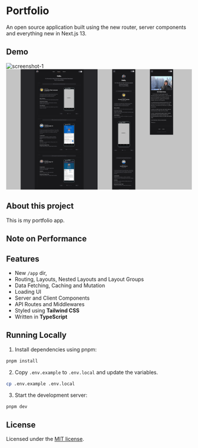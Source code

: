 # Portfolio

An open source application built using the new router, server components and everything new in Next.js 13.


## Demo

![screenshot-1](https://raw.githubusercontent.com/timtbdev/portfolio/main/light.png)
![screenshot-2](https://raw.githubusercontent.com/timtbdev/portfolio/main/dark.png)

## About this project

This is my portfolio app.

## Note on Performance

## Features

- New `/app` dir,
- Routing, Layouts, Nested Layouts and Layout Groups
- Data Fetching, Caching and Mutation
- Loading UI
- Server and Client Components
- API Routes and Middlewares
- Styled using **Tailwind CSS**
- Written in **TypeScript**

## Running Locally

1. Install dependencies using pnpm:

```sh
pnpm install
```

2. Copy `.env.example` to `.env.local` and update the variables.

```sh
cp .env.example .env.local
```

3. Start the development server:

```sh
pnpm dev
```

## License

Licensed under the [MIT license](https://github.com/shadcn/taxonomy/blob/main/LICENSE.md).
